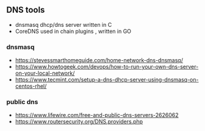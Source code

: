 ## DNS tools

* dnsmasq dhcp/dns server written in C 
* CoreDNS used in chain plugins , written in GO

### dnsmasq
* https://stevessmarthomeguide.com/home-network-dns-dnsmasq/
* https://www.howtogeek.com/devops/how-to-run-your-own-dns-server-on-your-local-network/
* https://www.tecmint.com/setup-a-dns-dhcp-server-using-dnsmasq-on-centos-rhel/


### public dns 
* https://www.lifewire.com/free-and-public-dns-servers-2626062
* https://www.routersecurity.org/DNS.providers.php

